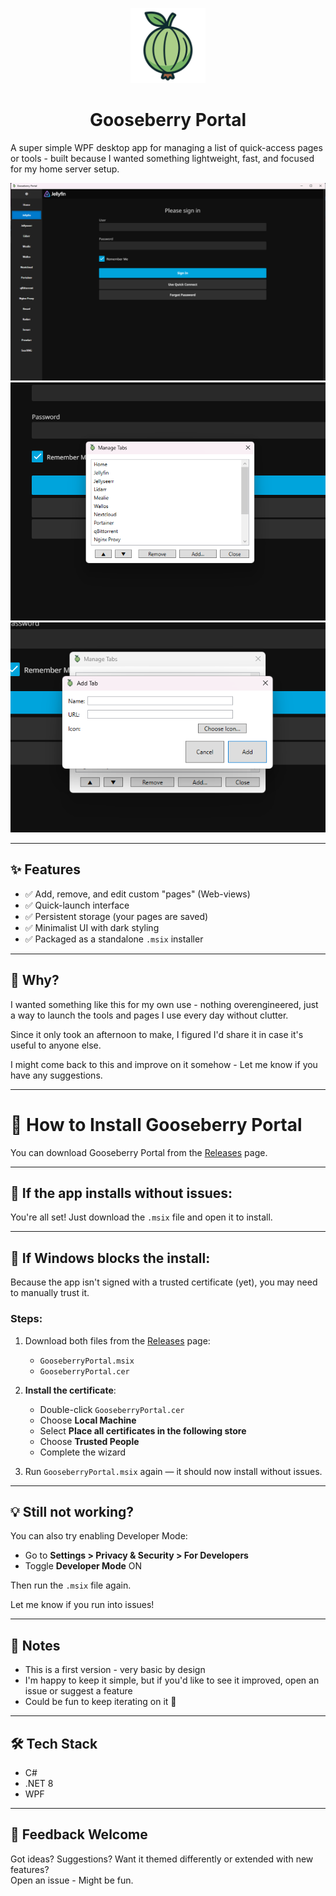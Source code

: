 <p align="center">
  <img src="Assets/GooseberryLogo.png" alt="Gooseberry Logo" width="120" />
</p>

<h1 align="center">Gooseberry Portal</h1>

A super simple WPF desktop app for managing a list of quick-access pages or tools - built because I wanted something lightweight, fast, and focused for my home server setup.

![Main View](screenshots/main-view.png)
![Manager](screenshots/manager.png)
![Add New Page](screenshots/add-new-page.png)

---

## ✨ Features

- ✅ Add, remove, and edit custom "pages" (Web-views)
- ✅ Quick-launch interface
- ✅ Persistent storage (your pages are saved)
- ✅ Minimalist UI with dark styling
- ✅ Packaged as a standalone `.msix` installer

---

## 🧠 Why?

I wanted something like this for my own use - nothing overengineered, just a way to launch the tools and pages I use every day without clutter.

Since it only took an afternoon to make, I figured I'd share it in case it's useful to anyone else.

I might come back to this and improve on it somehow - Let me know if you have any suggestions.

---

# 🧩 How to Install Gooseberry Portal

You can download Gooseberry Portal from the [Releases](https://github.com/HabiRabbu/GooseberryPortal/releases) page.

---

## 🔸 If the app installs without issues:

You're all set! Just download the `.msix` file and open it to install.

---

## 🔸 If Windows blocks the install:

Because the app isn't signed with a trusted certificate (yet), you may need to manually trust it.

### Steps:

1. Download both files from the [Releases](https://github.com/HabiRabbu/GooseberryPortal/releases) page:
   - `GooseberryPortal.msix`
   - `GooseberryPortal.cer`

2. **Install the certificate**:
   - Double-click `GooseberryPortal.cer`
   - Choose **Local Machine**
   - Select **Place all certificates in the following store**
   - Choose **Trusted People**
   - Complete the wizard

3. Run `GooseberryPortal.msix` again — it should now install without issues.

---

## 💡 Still not working?

You can also try enabling Developer Mode:

- Go to **Settings > Privacy & Security > For Developers**
- Toggle **Developer Mode** ON

Then run the `.msix` file again.

Let me know if you run into issues!

---

## 📌 Notes

- This is a first version - very basic by design
- I'm happy to keep it simple, but if you'd like to see it improved, open an issue or suggest a feature
- Could be fun to keep iterating on it 🙂

---

## 🛠 Tech Stack

- C#
- .NET 8
- WPF

---

## 💬 Feedback Welcome

Got ideas? Suggestions? Want it themed differently or extended with new features?  
Open an issue - Might be fun.
